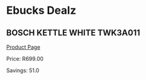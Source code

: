
# Ebucks Dealz
## BOSCH KETTLE WHITE TWK3A011
[Product Page](https://www.ebucks.com/web/shop/productSelected.do?prodId=1149047921&catId=704985963)

Price: R699.00

Savings: 51.0


	